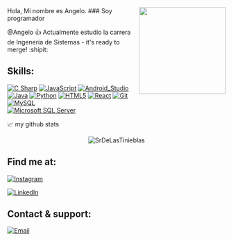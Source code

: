 <img align='right' src='https://user-images.githubusercontent.com/5713670/87202985-820dcb80-c2b6-11ea-9f56-7ec461c497c3.gif' width='200'>
<!-- # ![https://mouredev.com](https://github.com/SrDeLasTinieblas/SrDelasTinieblas/blob/main/hannibal-lecter.png) -->
Hola, Mi nombre es Angelo.
### Soy programador 

<!--![https://github.com/SrDeLasTinieblas/](https://github.com/SrDeLasTinieblas/SrDelasTinieblas/blob/main/Monja.jpg)-->

<!--[![YouTube Channel Subscribers](https://img.shields.io/youtube/channel/subscribers/UCxPD7bsocoAMq8Dj18kmGyQ?style=social)](https://youtube.com/mouredevapps?sub_confirmation=1)
[![Twitch Status](https://img.shields.io/twitch/status/mouredev?style=social)](https://twitch.com/mouredev)
[![Discord](https://img.shields.io/discord/729672926432985098?style=social&label=Discord&logo=discord)](https://mouredev.com/discord)
[![Twitter Follow](https://img.shields.io/twitter/follow/mouredev?style=social)](https://twitter.com/mouredev)
![GitHub Followers](https://img.shields.io/github/followers/mouredev?style=social)-->

@Angelo :+1: Actualmente estudio la carrera de Ingeneria de Sistemas - it's ready to merge! :shipit:

## Skills:

[![C Sharp](https://img.shields.io/badge/C-Sharp-0690FA?style=for-the-badge&logo=C%20Sharp&logoColor=white&labelColor=101010)]()
[![JavaScript](https://img.shields.io/badge/JavaScript-F7DF1E?style=for-the-badge&logo=javascript&logoColor=white&labelColor=101010)]()
[![Android_Studio](https://img.shields.io/badge/Android_Studio-3DDC84?style=for-the-badge&logo=android-studio&logoColor=white&labelColor=101010)]()
</br>
[![Java](https://img.shields.io/badge/Java-007396?style=for-the-badge&logo=java&logoColor=white&labelColor=101010)]()
[![Python](https://img.shields.io/badge/Python-FFFF00?style=for-the-badge&logo=python&logoColor=white&labelColor=101010)]()
[![HTML5](https://img.shields.io/badge/HTML5-E34F26?style=for-the-badge&logo=HTML5&logoColor=white&labelColor=101010)]()
[![React](https://img.shields.io/badge/REACT-js-61DAFB?style=for-the-badge&logo=REACT&logoColor=white&labelColor=101010)]()
[![Git](https://img.shields.io/badge/Git-F05032?style=for-the-badge&logo=Git&logoColor=white&labelColor=101010)]()
[![MySQL](https://img.shields.io/badge/MySQL-4479A1?style=for-the-badge&logo=mysql&logoColor=white&labelColor=101010)]()
</br>
[![Microsoft SQL Server](https://img.shields.io/badge/SQL-Server-CC2927?style=for-the-badge&logo=Microsoft-SQL-Server&logoColor=white&labelColor=101010)]()
<!--[![Sql Server](https://img.shields.io/badge/SQL-SERVER-blue)]()-->
<!--[![Node.js](https://img.shields.io/badge/Node.js-339933?style=for-the-badge&logo=Node.js&logoColor=white&labelColor=101010)]()-->
<!--[![Flutter](https://img.shields.io/badge/Flutter-02569B?style=for-the-badge&logo=Flutter&logoColor=white&labelColor=101010)]()-->
<!--[![Dart](https://img.shields.io/badge/Dart-0175C2?style=for-the-badge&logo=Dart&logoColor=white&labelColor=101010)]()-->

📈 my github stats

<p align="center"> <img src="https://github-readme-stats.vercel.app/api?username=SrDeLasTinieblas&show_icons=true&theme=gotham" alt="SrDeLasTinieblas" />


<!--[![Sql Server](https://img.shields.io/badge/SQL-SERVER-blue)]()-->

## Find me at:

<!-- [![YouTube](https://img.shields.io/badge/YouTube-Mouredev_by_Brais_Moure-FF0000?style=for-the-badge&logo=youtube&logoColor=white&labelColor=101010)](https://youtube.com/mouredevapps)-->
<!--[![Twitch](https://img.shields.io/badge/Twitch-mouredev-9146FF?style=for-the-badge&logo=twitch&logoColor=white&labelColor=101010)](https://twitch.tv/mouredev)-->
<!-- [![Discord](https://img.shields.io/badge/Discord-mouredev-5865F2?style=for-the-badge&logo=discord&logoColor=white&labelColor=101010)](https://mouredev.com/discord)
</br>-->
<!-- [![Twitter](https://img.shields.io/badge/Twitter-@mouredev-1DA1F2?style=for-the-badge&logo=twitter&logoColor=white&labelColor=101010)](https://twitter.com/mouredev)-->
[![Instagram](https://img.shields.io/badge/Instagram-@axopotamre-E4405F?style=for-the-badge&logo=instagram&logoColor=white&labelColor=101010)](https://www.instagram.com/axopotamre/)
<!-- [![TikTok](https://img.shields.io/badge/TikTok-@mouredev-69C9D0?style=for-the-badge&logo=tiktok&logoColor=white&labelColor=101010)](https://tiktok.com/@mouredev)
[![Facebook](https://img.shields.io/badge/Facebook-@mouredev-1877F2?style=for-the-badge&logo=facebook&logoColor=white&labelColor=101010)](https://facebook.com/mouredev)
</br>
[![Link](https://img.shields.io/badge/Link_Site-moure.dev-39E09B?style=for-the-badge&logo=Linktree&logoColor=white&labelColor=101010)](https://mouredev.com) -->
[![LinkedIn](https://img.shields.io/badge/LinkedIn-SrDeLasTinieblas-0077B5?style=for-the-badge&logo=linkedin&logoColor=white&labelColor=101010)](https://www.linkedin.com/in/srdelastinieblas-axopota-0b48b5213/)

<!-- ## App developer roadmaps: -->
<!-- [![Apple](https://img.shields.io/github/stars/mouredev/Apple-Developer-Roadmap?label=Apple%20Developer%20Roadmap&style=social)](https://github.com/mouredev/Apple-Developer-Roadmap) -->
<!-- [![Android](https://img.shields.io/github/stars/mouredev/Android-Developer-Roadmap?label=Android%20Developer%20Roadmap&style=social)](https://github.com/mouredev/Android-Developer-Roadmap) -->

<!-- ## The community "Code Challenge" projects:

Challenges index repository

[![GitHub Code Challenges](https://img.shields.io/github/stars/mouredev/Code-Challenges?label=Public%20code/iOS%20challenge%20repository&style=social)](https://github.com/mouredev/Code-Challenges)

![https://mouredev.com/discord](https://github.com/mouredev/mouredev/blob/master/mouredev_weekly_challenge.png) -->

<!-- ### Weekly

[![GitHub Weekly Swift](https://img.shields.io/github/stars/mouredev/Weekly-Challenge-2022-Swift?label=Public%20Swift/iOS%20challenge%20repository&style=social)](https://github.com/mouredev/Weekly-Challenge-2022-Swift)
[![GitHub Weekly Kotlin](https://img.shields.io/github/stars/mouredev/Weekly-Challenge-2022-Kotlin?label=Public%20Kotlin/Android%20challenge%20repository&style=social)](https://github.com/mouredev/Weekly-Challenge-2022-Kotlin)

Small weekly programming challenges to improve our skills (mainly using [Swift](https://github.com/apple/swift) and [Kotlin](https://github.com/JetBrains/kotlin)). Every **Monday** a new challenge is added in the repositories and last week's challenge is resolved on GitHub and Twitch.-->

<!--### Monthly

Monthly challenges to create small Apps based on a few requirements. A new challenge every **first Monday** of the month.

[![GitHub Monthly App](https://img.shields.io/github/stars/mouredev/Monthly-App-Challenge-2022?label=Public%20App%20challenge%20repository&style=social)](https://github.com/mouredev/Monthly-App-Challenge-2022)

[![Twitch](https://img.shields.io/badge/Twitch-Challenge_live_coding-9146FF?style=for-the-badge&logo=twitch&logoColor=white&labelColor=101010)](https://twitch.tv/mouredev)
[![Discord](https://img.shields.io/badge/Discord-Challenge_chat_channel-5865F2?style=for-the-badge&logo=discord&logoColor=white&labelColor=101010)](https://mouredev.com/discord)

## The ⏳Twitimer community project:
![https://twitimer.com](https://raw.githubusercontent.com/mouredev/mouredev/master/twitimer_banner.png)

[![GitHub Followers](https://img.shields.io/github/stars/mouredev/Twitimer-iOS?label=Public%20iOS%20App%20repository&style=social)](https://github.com/mouredev/Twitimer-iOS)
[![GitHub Followers](https://img.shields.io/github/stars/mouredev/Twitimer-Android?label=Public%20Android%20App%20repository&style=social)](https://github.com/mouredev/Twitimer-Android)

Twitimer is a free **[iOS](https://apps.apple.com/us/app/twitimer-twitch-guide/id1564592351)** and **[Android](https://play.google.com/store/apps/details?id=com.mouredev.twitimer)** App that has been developed to help Twitch users, but especially thinking about generating educational content for the entire community of programmers interested in the world of apps development for mobile devices. They have made the project possible (I want it to be a free and constantly evolving App).

If you want to join our community, learn App coding, and help the continuity of the project, you can find us at:

[![Web](https://img.shields.io/badge/Twitimer.com-Official_site-3A1C66?style=for-the-badge&logoColor=white&labelColor=101010)](https://twitimer.com)
[![Twitch](https://img.shields.io/badge/Twitch-Live_coding-9146FF?style=for-the-badge&logo=twitch&logoColor=white&labelColor=101010)](https://twitch.tv/mouredev)
[![Discord](https://img.shields.io/badge/Discord-Feedback_and_bugs-5865F2?style=for-the-badge&logo=discord&logoColor=white&labelColor=101010)](https://mouredev.com/discord)
</br>
[![YouTube](https://img.shields.io/badge/YouTube-Tutorials-FF0000?style=for-the-badge&logo=youtube&logoColor=white&labelColor=101010)](https://youtube.com/mouredevapps)
[![YouTube](https://img.shields.io/badge/YouTube-Twitch_live_backups-FF0000?style=for-the-badge&logo=youtube&logoColor=white&labelColor=101010)](https://youtube.com/mouredevbackups)
-->

<!-- ## Some YouTube videos:

<table style="width:100%">
  <tr>
    <td>
	<a href="https://youtu.be/MyzZnIR5gC4">
  		<img src="http://i3.ytimg.com/vi/MyzZnIR5gC4/maxresdefault.jpg">
	</a>
	</td>
    <td>
	<a href="https://youtu.be/P6ko_I5GHbs">
  		<img src="http://i3.ytimg.com/vi/P6ko_I5GHbs/maxresdefault.jpg">
	</a>
	</td>
    <td>
	<a href="https://youtu.be/hGIzLGgf3Bo">
  		<img src="http://i3.ytimg.com/vi/hGIzLGgf3Bo/maxresdefault.jpg">
	</a>
	</td>
  </tr>
  <tr>
    <td>
	<a href="https://youtu.be/BQaxPwZWboA">
  		<img src="http://i3.ytimg.com/vi/BQaxPwZWboA/maxresdefault.jpg">
	</a>
	</td>
	<td>
	<a href="https://youtu.be/ebQphhLpJG0">
  		<img src="http://i3.ytimg.com/vi/ebQphhLpJG0/maxresdefault.jpg">
	</a>
	</td>
   <td>
	<a href="https://youtu.be/X5fjEEmXR2s">
  		<img src="http://i3.ytimg.com/vi/X5fjEEmXR2s/maxresdefault.jpg">
	</a>
	</td>
  </tr>
    <tr>
    <td>
	<a href="https://youtu.be/1IpkZhkPC_I">
  		<img src="http://i3.ytimg.com/vi/1IpkZhkPC_I/maxresdefault.jpg">
	</a>
	</td>
	<td>
	<a href="https://youtu.be/HH7U3tA0S8M">
  		<img src="http://i3.ytimg.com/vi/HH7U3tA0S8M/maxresdefault.jpg">
	</a>
	</td>
   <td>
	<a href="https://youtu.be/vhrus08jp6s">
  		<img src="http://i3.ytimg.com/vi/vhrus08jp6s/maxresdefault.jpg">
	</a>
	</td>
  </tr>
</table>
</table>
-->

## Contact & support:

[![Email](https://img.shields.io/badge/xangeloherrera13@gmail.com-Mi%20correo%20personal,_Thank_you!-orange?style=for-the-badge&logo=Microsoft+Outlook&logoColor=white&labelColor=101010)]()
</br>

